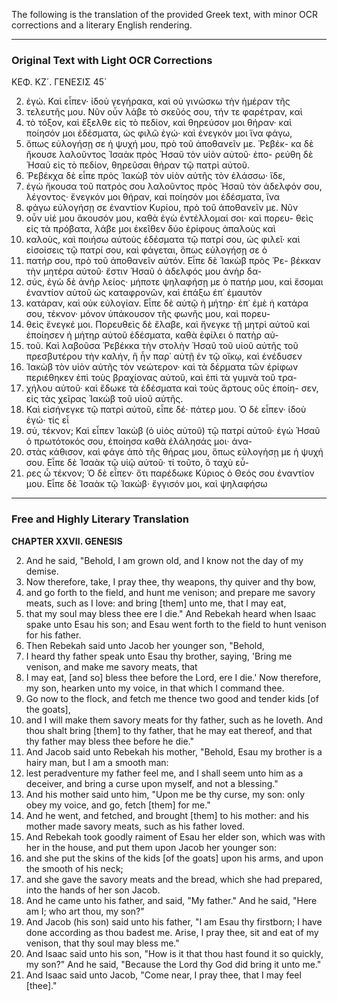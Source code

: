 The following is the translation of the provided Greek text, with minor OCR corrections and a literary English rendering.

***

### Original Text with Light OCR Corrections

ΚΕΦ. ΚΖ´. ΓΕΝΕΣΙΣ 45´

2.  ἐγώ. Καὶ εἶπεν· ἰδοὺ γεγήρακα, καὶ οὐ γινώσκω τὴν ἡμέραν τῆς
3.  τελευτῆς μου. Νῦν οὖν λάβε τὸ σκεῦός σου, τήν τε φαρέτραν, καὶ
4.  τὸ τόξον, καὶ ἔξελθε εἰς τὸ πεδίον, καὶ θηρεύσον μοι θήραν· καὶ
    ποίησόν μοι ἐδέσματα, ὡς φιλῶ ἐγώ· καὶ ἐνεγκόν μοι ἵνα φάγω,
5.  ὅπως εὐλογήσῃ σε ἡ ψυχή μου, πρὸ τοῦ ἀποθανεῖν με. Ῥεβέκ-
    κα δὲ ἤκουσε λαλοῦντος Ἰσαὰκ πρὸς Ἠσαῦ τὸν υἱὸν αὐτοῦ· ἐπο-
    ρεύθη δὲ Ἠσαῦ εἰς τὸ πεδίον, θηρεῦσαι θήραν τῷ πατρὶ αὐτοῦ.
6.  Ῥεβέκχα δὲ εἶπε πρὸς Ἰακὼβ τὸν υἱὸν αὐτῆς τὸν ἐλάσσω· ἴδε,
7.  ἐγὼ ἤκουσα τοῦ πατρός σου λαλοῦντος πρὸς Ἠσαῦ τὸν ἀδελφόν
    σου, λέγοντος· ἔνεγκόν μοι θήραν, καὶ ποίησόν μοι ἐδέσματα, ἵνα
8.  φάγω εὐλογήσῃ σε ἐναντίον Κυρίου, πρὸ τοῦ ἀποθανεῖν με. Νῦν
9.  οὖν υἱέ μου ἄκουσόν μου, καθὰ ἐγὼ ἐντέλλομαί σοι· καὶ πορευ-
    θεὶς εἰς τὰ πρόβατα, λάβε μοι ἐκεῖθεν δύο ἐρίφους ἁπαλοὺς καὶ
10. καλοὺς, καὶ ποιήσω αὐτοὺς ἐδέσματα τῷ πατρί σου, ὡς φιλεῖ·
    καὶ εἰσοίσεις τῷ πατρί σου, καὶ φάγεται, ὅπως εὐλογήσῃ σε ὁ
11. πατήρ σου, πρὸ τοῦ ἀποθανεῖν αὐτόν. Εἶπε δὲ Ἰακὼβ πρὸς Ῥε-
    βέκκαν τὴν μητέρα αὐτοῦ· ἔστιν Ἠσαῦ ὁ ἀδελφός μου ἀνὴρ δα-
12. σύς, ἐγὼ δὲ ἀνὴρ λείος· μήποτε ψηλαφήσῃ με ὁ πατήρ μου, καὶ
    ἔσομαι ἐναντίον αὐτοῦ ὡς καταφρονῶν, καὶ ἐπάξω ἐπ᾿ ἐμαυτὸν
13. κατάραν, καὶ οὐκ εὐλογίαν. Εἶπε δὲ αὐτῷ ἡ μήτηρ· ἐπ᾿ ἐμὲ ἡ
    κατάρα σου, τέκνον· μόνον ὑπάκουσον τῆς φωνῆς μου, καὶ πορευ-
14. θεὶς ἔνεγκέ μοι. Πορευθεὶς δὲ ἔλαβε, καὶ ἤνεγκε τῇ μητρὶ αὐτοῦ
    καὶ ἐποίησεν ἡ μήτηρ αὐτοῦ ἐδέσματα, καθὰ ἐφίλει ὁ πατὴρ αὐ-
15. τοῦ. Καὶ λαβοῦσα Ῥεβέκκα τὴν στολὴν Ἠσαῦ τοῦ υἱοῦ αὐτῆς τοῦ
    πρεσβυτέρου τὴν καλήν, ἣ ἦν παρ᾿ αὐτῇ ἐν τῷ οἴκῳ, καὶ ἐνέδυσεν
16. Ἰακὼβ τὸν υἱὸν αὐτῆς τὸν νεώτερον· καὶ τὰ δέρματα τῶν ἐρίφων
    περιέθηκεν ἐπὶ τοὺς βραχίονας αὐτοῦ, καὶ ἐπὶ τὰ γυμνὰ τοῦ τρα-
17. χήλου αὐτοῦ· καὶ ἔδωκε τὰ ἐδέσματα καὶ τοὺς ἄρτους οὓς ἐποίη-
    σεν, εἰς τὰς χεῖρας Ἰακὼβ τοῦ υἱοῦ αὐτῆς.
18. Καὶ εἰσήνεγκε τῷ
    πατρὶ αὐτοῦ, εἶπε δέ· πάτερ μου. Ὁ δὲ εἶπεν· ἰδοὺ ἐγώ· τίς εἶ
19. σύ, τέκνον; Καὶ εἶπεν Ἰακὼβ (ὁ υἱὸς αὐτοῦ) τῷ πατρί αὐτοῦ·
    ἐγὼ Ἠσαῦ ὁ πρωτότοκός σου, ἐποίησα καθὰ ἐλάλησάς μοι· ἀνα-
20. στὰς κάθισον, καὶ φάγε ἀπὸ τῆς θήρας μου, ὅπως εὐλογήσῃ με ἡ
    ψυχή σου. Εἶπε δὲ Ἰσαὰκ τῷ υἱῷ αὐτοῦ· τί τοῦτο, ὃ ταχὺ εὗ-
21. ρες ὦ τέκνον; Ὁ δὲ εἶπεν· ὅτι παρέδωκε Κύριος ὁ Θεός σου
    ἐναντίον μου. Εἶπε δὲ Ἰσαὰκ τῷ Ἰακώβ· ἔγγισόν μοι, καὶ ψηλαφήσω

---

### Free and Highly Literary Translation

**CHAPTER XXVII. GENESIS**

2.  And he said, "Behold, I am grown old, and I know not the day of my demise.
3.  Now therefore, take, I pray thee, thy weapons, thy quiver and thy bow,
4.  and go forth to the field, and hunt me venison; and prepare me savory meats, such as I love: and bring [them] unto me, that I may eat,
5.  that my soul may bless thee ere I die." And Rebekah heard when Isaac spake unto Esau his son; and Esau went forth to the field to hunt venison for his father.
6.  Then Rebekah said unto Jacob her younger son, "Behold,
7.  I heard thy father speak unto Esau thy brother, saying, 'Bring me venison, and make me savory meats, that
8.  I may eat, [and so] bless thee before the Lord, ere I die.' Now therefore, my son, hearken unto my voice, in that which I command thee.
9.  Go now to the flock, and fetch me thence two good and tender kids [of the goats],
10. and I will make them savory meats for thy father, such as he loveth. And thou shalt bring [them] to thy father, that he may eat thereof, and that thy father may bless thee before he die."
11. And Jacob said unto Rebekah his mother, "Behold, Esau my brother is a hairy man, but I am a smooth man:
12. lest peradventure my father feel me, and I shall seem unto him as a deceiver, and bring a curse upon myself, and not a blessing."
13. And his mother said unto him, "Upon me be thy curse, my son: only obey my voice, and go, fetch [them] for me."
14. And he went, and fetched, and brought [them] to his mother: and his mother made savory meats, such as his father loved.
15. And Rebekah took goodly raiment of Esau her elder son, which was with her in the house, and put them upon Jacob her younger son:
16. and she put the skins of the kids [of the goats] upon his arms, and upon the smooth of his neck;
17. and she gave the savory meats and the bread, which she had prepared, into the hands of her son Jacob.
18. And he came unto his father, and said, "My father." And he said, "Here am I; who art thou, my son?"
19. And Jacob (his son) said unto his father, "I am Esau thy firstborn; I have done according as thou badest me. Arise, I pray thee, sit and eat of my venison, that thy soul may bless me."
20. And Isaac said unto his son, "How is it that thou hast found it so quickly, my son?" And he said, "Because the Lord thy God did bring it unto me."
21. And Isaac said unto Jacob, "Come near, I pray thee, that I may feel [thee]."